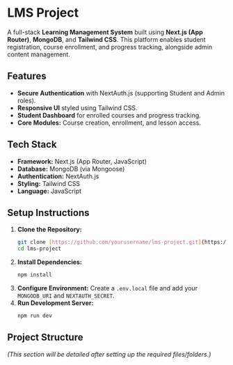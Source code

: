 # LMS Project

A full-stack **Learning Management System** built using **Next.js (App Router)**, **MongoDB**, and **Tailwind CSS**. This platform enables student registration, course enrollment, and progress tracking, alongside admin content management.

## Features
- **Secure Authentication** with NextAuth.js (supporting Student and Admin roles).
- **Responsive UI** styled using Tailwind CSS.
- **Student Dashboard** for enrolled courses and progress tracking.
- **Core Modules:** Course creation, enrollment, and lesson access.

## Tech Stack
- **Framework:** Next.js (App Router, JavaScript)
- **Database:** MongoDB (via Mongoose)
- **Authentication:** NextAuth.js
- **Styling:** Tailwind CSS
- **Language:** JavaScript

## Setup Instructions

1.  **Clone the Repository:**
    ```bash
    git clone [https://github.com/yourusername/lms-project.git](https://github.com/yourusername/lms-project.git)
    cd lms-project
    ```
2.  **Install Dependencies:**
    ```bash
    npm install
    ```
3.  **Configure Environment:**
    Create a `.env.local` file and add your `MONGODB_URI` and `NEXTAUTH_SECRET`.
4.  **Run Development Server:**
    ```bash
    npm run dev
    ```

## Project Structure
*(This section will be detailed after setting up the required files/folders.)*